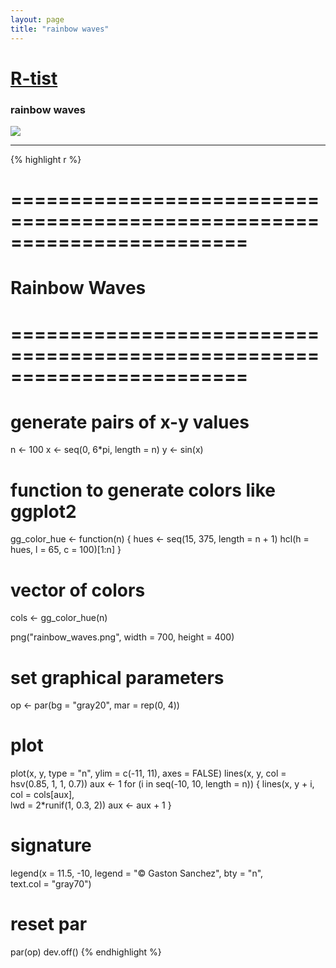 ```yaml
---
layout: page
title: "rainbow waves"
---
```


# [R-tist](/) 

### rainbow waves 

![](../images/rainbow_waves.png) 

-----

{% highlight r %} 
# ======================================================================== 
# Rainbow Waves 
# ======================================================================== 
# generate pairs of x-y values 
n <- 100 
x <- seq(0, 6*pi, length = n) 
y <- sin(x) 
 
# function to generate colors like ggplot2 
gg_color_hue <- function(n) { 
  hues <- seq(15, 375, length = n + 1) 
  hcl(h = hues, l = 65, c = 100)[1:n] 
} 
 
# vector of colors 
cols <- gg_color_hue(n) 
 
 
png("rainbow_waves.png", width = 700, height = 400) 
# set graphical parameters 
op <- par(bg = "gray20",  mar = rep(0, 4)) 
# plot 
plot(x, y, type = "n", ylim = c(-11, 11), axes = FALSE) 
lines(x, y, col = hsv(0.85, 1, 1, 0.7)) 
aux <- 1 
for (i in seq(-10, 10, length = n)) 
{ 
  lines(x, y + i, col = cols[aux],  
        lwd = 2*runif(1, 0.3, 2)) 
  aux <- aux + 1 
} 
# signature 
legend(x = 11.5, -10, legend = "© Gaston Sanchez", bty = "n",  
       text.col = "gray70") 
# reset par 
par(op) 
dev.off() 
{% endhighlight %} 

